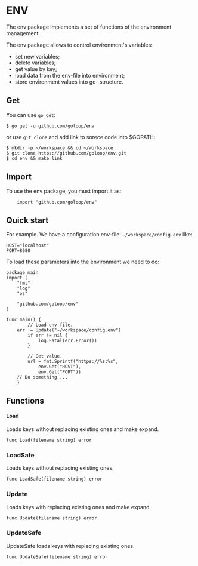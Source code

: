 # ENV

The env package implements a set of functions of the environment management.

The env package allows to control environment's variables: 
* set new variables;
* delete variables;
* get value by key;
* load data from the env-file into environment;
* store environment values into go- structure.

## Get

You can use `go get`:

```
$ go get -u github.com/goloop/env
```
or use `git clone`  and add link to sorece code into $GOPATH:

```
$ mkdir -p ~/workspace && cd ~/workspace
$ git clone https://github.com/goloop/env.git
$ cd env && make link
```

## Import

To use the env package, you must import it as:

```
    import "github.com/goloop/env"

```

## Quick start

For example. We have a configuration env-file: `~/workspace/config.env` like:
```
HOST="localhost"
PORT=8080
```
To load these parameters into the environment we need to do:

```
package main
import (
    "fmt"
    "log"
    "os"
    
    "github.com/goloop/env"
)

func main() {
        // Load env-file.
	err := Update("~/workspace/config.env")
        if err != nil {
            log.Fatal(err.Error())
        }
        
        // Get value.
        url = fmt.Sprintf("https://%s:%s",
	        env.Get("HOST"),
	        env.Get("PORT"))
	// Do something ... 
    }
```

## Functions
#### Load

Loads keys without replacing existing ones and make expand.

`func Load(filename string) error`

### LoadSafe

Loads keys without replacing existing ones.

`func LoadSafe(filename string) error`

### Update

Loads keys with replacing existing ones and make expand.

`func Update(filename string) error`

### UpdateSafe

UpdateSafe loads keys with replacing existing ones.

`func UpdateSafe(filename string) error`
